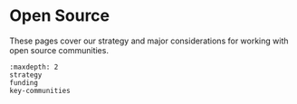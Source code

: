 # Open Source

These pages cover our strategy and major considerations for working with open source communities.

```{toctree}
:maxdepth: 2
strategy
funding
key-communities
```
